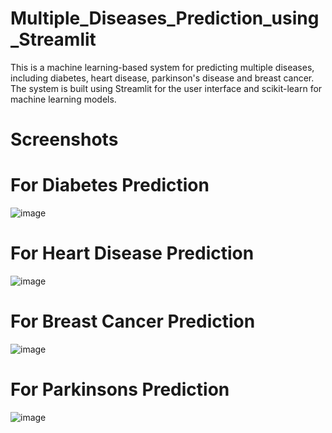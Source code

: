 # Multiple_Diseases_Prediction_using_Streamlit

This is a machine learning-based system for predicting multiple diseases, including diabetes, heart disease, parkinson's disease and breast cancer. The system is built using Streamlit for the user interface and scikit-learn for machine learning models.


# Screenshots


# For Diabetes Prediction
![image](https://github.com/anshi-25/Multiple_Diseases_Prediction/assets/116719618/58cb8e2b-b353-47b1-83a7-ab02be49074d)

# For Heart Disease Prediction
![image](https://github.com/anshi-25/Multiple_Diseases_Prediction/assets/116719618/6adad906-f701-4fec-b928-49a4522af5b5)

# For Breast Cancer Prediction
![image](https://github.com/anshi-25/Multiple_Diseases_Prediction/assets/116719618/cd3ad622-acef-41a4-a252-d2bea395f08b)

# For Parkinsons Prediction
![image](https://github.com/anshi-25/Multiple_Diseases_Prediction/assets/116719618/d35999a6-0fd9-4cc0-8d19-57f890f1bd3a)




